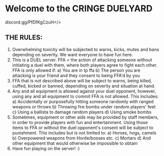 # Welcome to the **CRINGE DUELYARD**
<a id="CRINGE DUELYARD DISCORD">discord.gg/PfDfKgCzuH</>
## **THE RULES:**
1. Overwhelming toxicity will be subjected to warns, kicks, mutes and bans depending on severity. We want everyone to have fun here.
2. This is a DUEL server. FFA = the action of attacking someone without initiating a duel with them, where both players agree to fight each other. FFA is only allowed if:
a) You are in tp ffa 
b) The person you are attacking is your friend and they consent to being FFA'd by you
3. FFA that is not described above will be subject to warns, being killed, cuffed, kicked or banned, depending on severity and situation at hand.
4. Any and all equipment is allowed against your duel opponent, however, using any and all equipment to commit FFA is not allowed. This includes:
a) Accidentally or purposefully hitting someone randomly with ranged weapons or throws
b) Throwing fire bombs under random players' feet
c) Using a ballista to damage random players
d) Using smoke bombs
5. Sometimes, equipment or other aids may be provided by staff members, in order to provide players with fun and entertainment. Using those items to FFA or without the duel opponent's consent will be subject to punishment. This includes but is not limited to:
a) Horses, hogs, camels
b) Overpowered weapons from Horde/bosses etc.
c) Mortars
d) And other equipment that would otherwise be impossible to obtain
6. Have fun playing on the server! :)
